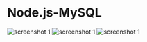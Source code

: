 # Node.js-MySQL
![screenshot 1](../master/image1.png)
![screenshot 1](../master/image2.png)
![screenshot 1](../master/image3.png)
